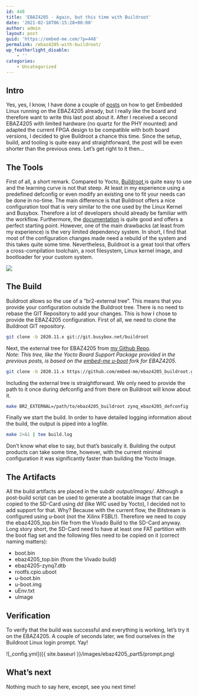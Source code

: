 ```yaml
---
id: 448
title: 'EBAZ4205 - Again, but this time with Buildroot'
date: '2021-02-18T06:15:28+00:00'
author: admin
layout: post
guid: 'https://embed-me.com/?p=448'
permalink: /ebaz4205-with-buildroot/
wp_featherlight_disable:
    - ''
categories:
    - Uncategorized
---
```


## Intro

Yes, yes, I know, I have done a couple of [posts](https://embed-me.github.io/ebaz4205-recycle-cheap-crypto-miner-part-1/) on how to get Embedded Linux running on the EBAZ4205 already, but I really like the board and therefore want to write this last post about it. After I received a second EBAZ4205 with limited hardware (no quartz for the PHY mounted) and adapted the current FPGA design to be compatible with both board versions, I decided to give Buildroot a chance this time. Since the setup, build, and tooling is quite easy and straightforward, the post will be even shorter than the previous ones. Let’s get right to it then…

## The Tools

First of all, a short remark. Compared to Yocto, [Buildroot ](https://buildroot.org/)is quite easy to use and the learning curve is not that steep. At least in my experience using a predefined defconfig or even modify an existing one to fit your needs can be done in no-time. The main difference is that Buildroot offers a nice configuration tool that is very similar to the one used by the Linux Kernel and Busybox. Therefore a lot of developers should already be familiar with the workflow. Furthermore, the [documentation](https://buildroot.org/docs.html) is quite good and offers a perfect starting point. However, one of the main drawbacks (at least from my experience) is the very limited dependency system. In short, I find that most of the configuration changes made need a rebuild of the system and this takes quite some time. Nevertheless, Buildroot is a great tool that offers a cross-compilation toolchain, a root filesystem, Linux kernel image, and bootloader for your custom system.

![](https://buildroot.uclibc.org/images/logo.png)

## The Build

Buildroot allows so the use of a “br2-external tree”. This means that you provide your configuration outside the Buildroot tree. There is no need to rebase the GIT Repository to add your changes. This is how I chose to provide the EBAZ4205 configuration. First of all, we need to clone the Buildroot GIT repository.

``` bash
git clone -b 2020.11.x git://git.busybox.net/buildroot
```

Next, the external tree for EBAZ4205 from [my Github Repo](https://github.com/embed-me/ebaz4205_buildroot).  
*Note: This tree, like the Yocto Board Support Package provided in the previous posts, is based on the [embed-me u-boot](https://github.com/embed-me/u-boot) fork for EBAZ4205*.

``` bash
git clone -b 2020.11.x https://github.com/embed-me/ebaz4205_buildroot.git
```

Including the external tree is straightforward. We only need to provide the path to it once during defconfig and from there on Buildroot will know about it.

``` bash
make BR2_EXTERNAL=/path/to/ebaz4205_buildroot zynq_ebaz4205_defconfig
```

Finally we start the build. In order to have detailed logging information about the build, the output is piped into a logfile.

``` bash
make 2>&1 | tee build.log
```

Don’t know what else to say, but that’s basically it. Building the output products can take some time, however, with the current minimal configuration it was significantly faster than building the Yocto Image.

## The Artifacts

All the build artifacts are placed in the subdir *output/images/*. Although a post-build script can be used to generate a bootable image that can be copied to the SD-Card using *dd* (like WIC used by Yocto), I decided not to add support for that. Why? Because with the current flow, the Bitstream is configured using u-boot (not the Xilinx FSBL!). Therefore we need to copy the ebaz4205\_top.bin file from the Vivado Build to the SD-Card anyway. Long story short, the SD-Card need to have at least one FAT partition with the boot flag set and the following files need to be copied on it (correct naming matters):

- boot.bin
- ebaz4205\_top.bin (from the Vivado build)
- ebaz4205-zynq7.dtb
- rootfs.cpio.uboot
- u-boot.bin
- u-boot.img
- uEnv.txt
- uImage

## Verification

To verify that the build was successful and everything is working, let’s try it on the EBAZ4205. A couple of seconds later, we find ourselves in the Buildroot Linux login prompt. Yay!

![_config.yml]({{ site.baseurl }}/images/ebaz4205_part5/prompt.png)

## What’s next

Nothing much to say here, except, see you next time!